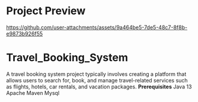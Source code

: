# Project Preview 
https://github.com/user-attachments/assets/9a464be5-7de5-48c7-8f8b-e9873b926f55
# Travel_Booking_System
A travel booking system project typically involves creating a platform that allows users to search for, book, and manage travel-related services such as flights, hotels, car rentals, and vacation packages.
**Prerequisites**
Java 13
Apache Maven
Mysql

